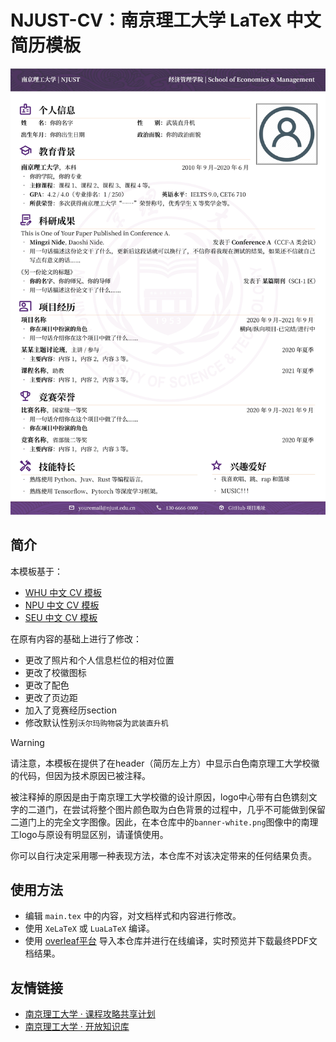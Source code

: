 # NJUST-CV：南京理工大学 LaTeX 中文简历模板

![](./docs/CV-preview.webp)

## 简介

本模板基于：

- [WHU 中文 CV 模板](https://www.overleaf.com/latex/templates/whuwu-han-da-xue-zhong-wen-jian-li-mo-ban/dbkvxrqjmzpd)
- [NPU 中文 CV 模板](https://www.overleaf.com/latex/templates/npu-cv/mncqzxhvfzrx)
- [SEU 中文 CV 模板](https://github.com/Exception0x0194/SEU-CV)

在原有内容的基础上进行了修改：

- 更改了照片和个人信息栏位的相对位置
- 更改了校徽图标
- 更改了配色
- 更改了页边距
- 加入了竞赛经历section
- 修改默认性别`沃尔玛购物袋`为`武装直升机`

> [!WARNING]
> 请注意，本模板在提供了在header（简历左上方）中显示白色南京理工大学校徽的代码，但因为技术原因已被注释。
> 
>被注释掉的原因是由于南京理工大学校徽的设计原因，logo中心带有白色镌刻文字的二道门，在尝试将整个图片颜色取为白色背景的过程中，几乎不可能做到保留二道门上的完全文字图像。因此，在本仓库中的`banner-white.png`图像中的南理工logo与原设有明显区别，请谨慎使用。
> 
>你可以自行决定采用哪一种表现方法，本仓库不对该决定带来的任何结果负责。

## 使用方法

- 编辑 `main.tex` 中的内容，对文档样式和内容进行修改。
- 使用 `XeLaTeX` 或 `LuaLaTeX` 编译。
- 使用 [overleaf平台](www.overleaf.com) 导入本仓库并进行在线编译，实时预览并下载最终PDF文档结果。

## 友情链接

- [南京理工大学 · 课程攻略共享计划](https://github.com/NJUST-OpenLib/NJUST-docs)
- [南京理工大学 · 开放知识库](https://github.com/NJUST-OpenLib/NJUST-OpenLib)